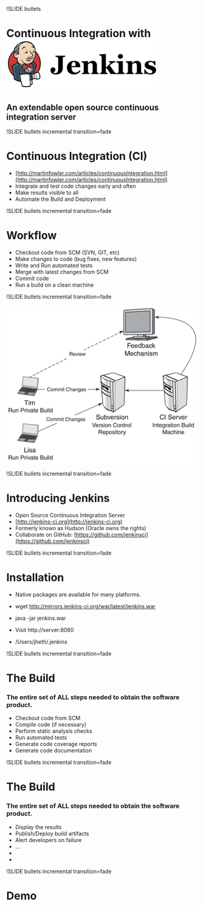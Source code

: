 !SLIDE bullets

# Continuous Integration with ![jenkins](../images/jenkins_logo.png) #

## An extendable open source continuous integration server ##

!SLIDE bullets incremental transition=fade

# Continuous Integration (CI) #

* [http://martinfowler.com/articles/continuousIntegration.html](http://martinfowler.com/articles/continuousIntegration.html)
* Integrate and test code changes early and often
* Make results visible to all
* Automate the Build and Deployment

!SLIDE bullets incremental transition=fade

# Workflow #

* Checkout code from SCM (SVN, GIT, etc)
* Make changes to code (bug fixes, new features)
* Write and Run automated tests
* Merge with latest changes from SCM
* Commit code
* Run a build on a clean machine

!SLIDE bullets incremental transition=fade

![Diagram](../images/ci.jpg)

!SLIDE bullets incremental transition=fade

# Introducing Jenkins #

* Open Source Continuous Integration Server
* [http://jenkins-ci.org](http://jenkins-ci.org)
* Formerly known as Hudson (Oracle owns the rights) 
* Collaborate on GitHub: [https://github.com/jenkinsci](https://github.com/jenkinsci)

!SLIDE bullets incremental transition=fade

# Installation #

* Native packages are available for many platforms.

* wget http://mirrors.jenkins-ci.org/war/latest/jenkins.war
* java -jar jenkins.war
* Visit http://server:8080
* /Users/jheth/.jenkins

!SLIDE bullets incremental transition=fade

# The Build #

### The entire set of ALL steps needed to obtain the software product.

* Checkout code from SCM
* Compile code (if necessary)
* Perform static analysis checks
* Run automated tests
* Generate code coverage reports
* Generate code documentation

!SLIDE bullets incremental transition=fade

# The Build #

### The entire set of ALL steps needed to obtain the software product.

* Display the results
* Publish/Deploy build artifacts
* Alert developers on failure
* ... 
*   
*   

!SLIDE bullets incremental transition=fade

# Demo #

